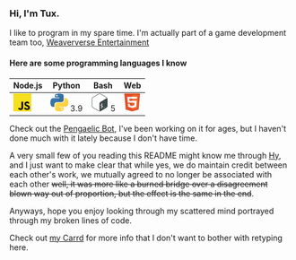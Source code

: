 ### Hi, I'm Tux.

I like to program in my spare time. I'm actually part of a game development team too, [Weaververse Entertainment](https://github.com/Weaververse-Entertainment)

#### Here are some programming languages I know
|Node.js|Python|Bash|Web|
|----|------|----------|------------------|
![JavaScript](src/js.png) | ![Python](src/py.png) 3.9 | ![Bash](src/bash.png) 5 | ![HTML](src/html.png)

Check out the [Pengaelic Bot](https://github.com/SuperTux20/Pengaelic-Bot), I've been working on it for ages, but I haven't done much with it lately because I don't have time.

A very small few of you reading this README might know me through [Hy](https://github.com/Hyperfresh), and I just want to make clear that while yes, we do maintain credit between each other's work, we mutually agreed to no longer be associated with each other ~~well, it was more like a burned bridge over a disagreement blown way out of proportion, but the effect is the same in the end~~.

Anyways, hope you enjoy looking through my scattered mind portrayed through my broken lines of code.

Check out [my Carrd](https://supertux20.carrd.co) for more info that I don't want to bother with retyping here.
